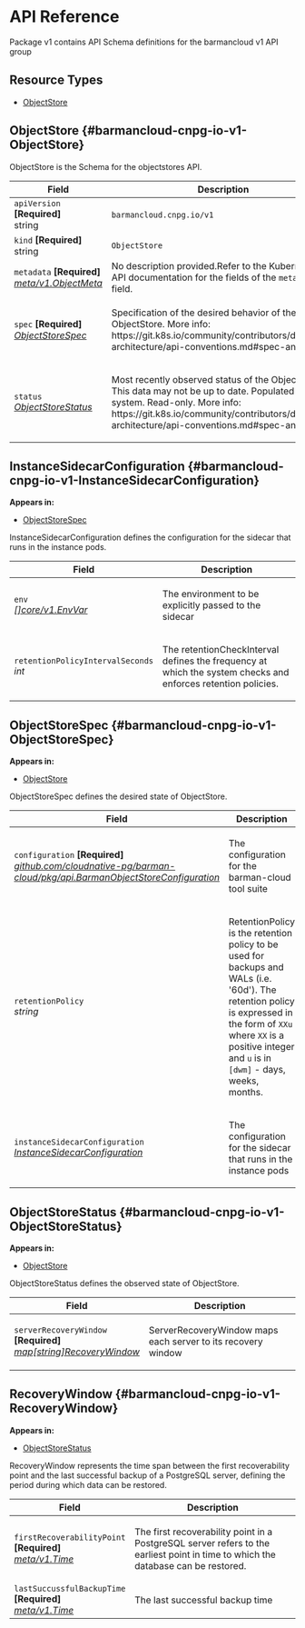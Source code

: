 # API Reference

<p>Package v1 contains API Schema definitions for the barmancloud v1 API group</p>


## Resource Types


- [ObjectStore](#barmancloud-cnpg-io-v1-ObjectStore)

## ObjectStore     {#barmancloud-cnpg-io-v1-ObjectStore}



<p>ObjectStore is the Schema for the objectstores API.</p>


<table class="table">
<thead><tr><th width="30%">Field</th><th>Description</th></tr></thead>
<tbody>
<tr><td><code>apiVersion</code> <B>[Required]</B><br/>string</td><td><code>barmancloud.cnpg.io/v1</code></td></tr>
<tr><td><code>kind</code> <B>[Required]</B><br/>string</td><td><code>ObjectStore</code></td></tr>
<tr><td><code>metadata</code> <B>[Required]</B><br/>
<a href="https://kubernetes.io/docs/reference/generated/kubernetes-api/v1.28/#objectmeta-v1-meta"><i>meta/v1.ObjectMeta</i></a>
</td>
<td>
   <span class="text-muted">No description provided.</span>Refer to the Kubernetes API documentation for the fields of the <code>metadata</code> field.</td>
</tr>
<tr><td><code>spec</code> <B>[Required]</B><br/>
<a href="#barmancloud-cnpg-io-v1-ObjectStoreSpec"><i>ObjectStoreSpec</i></a>
</td>
<td>
   <p>Specification of the desired behavior of the ObjectStore.
More info: https://git.k8s.io/community/contributors/devel/sig-architecture/api-conventions.md#spec-and-status</p>
</td>
</tr>
<tr><td><code>status</code><br/>
<a href="#barmancloud-cnpg-io-v1-ObjectStoreStatus"><i>ObjectStoreStatus</i></a>
</td>
<td>
   <p>Most recently observed status of the ObjectStore. This data may not be up to
date. Populated by the system. Read-only.
More info: https://git.k8s.io/community/contributors/devel/sig-architecture/api-conventions.md#spec-and-status</p>
</td>
</tr>
</tbody>
</table>

## InstanceSidecarConfiguration     {#barmancloud-cnpg-io-v1-InstanceSidecarConfiguration}


**Appears in:**

- [ObjectStoreSpec](#barmancloud-cnpg-io-v1-ObjectStoreSpec)


<p>InstanceSidecarConfiguration defines the configuration for the sidecar that runs in the instance pods.</p>


<table class="table">
<thead><tr><th width="30%">Field</th><th>Description</th></tr></thead>
<tbody>
<tr><td><code>env</code><br/>
<a href="https://kubernetes.io/docs/reference/generated/kubernetes-api/v1.28/#envvar-v1-core"><i>[]core/v1.EnvVar</i></a>
</td>
<td>
   <p>The environment to be explicitly passed to the sidecar</p>
</td>
</tr>
<tr><td><code>retentionPolicyIntervalSeconds</code><br/>
<i>int</i>
</td>
<td>
   <p>The retentionCheckInterval defines the frequency at which the
system checks and enforces retention policies.</p>
</td>
</tr>
</tbody>
</table>

## ObjectStoreSpec     {#barmancloud-cnpg-io-v1-ObjectStoreSpec}


**Appears in:**

- [ObjectStore](#barmancloud-cnpg-io-v1-ObjectStore)


<p>ObjectStoreSpec defines the desired state of ObjectStore.</p>


<table class="table">
<thead><tr><th width="30%">Field</th><th>Description</th></tr></thead>
<tbody>
<tr><td><code>configuration</code> <B>[Required]</B><br/>
<a href="https://pkg.go.dev/github.com/cloudnative-pg/barman-cloud/pkg/api/#BarmanObjectStoreConfiguration"><i>github.com/cloudnative-pg/barman-cloud/pkg/api.BarmanObjectStoreConfiguration</i></a>
</td>
<td>
   <p>The configuration for the barman-cloud tool suite</p>
</td>
</tr>
<tr><td><code>retentionPolicy</code><br/>
<i>string</i>
</td>
<td>
   <p>RetentionPolicy is the retention policy to be used for backups
and WALs (i.e. '60d'). The retention policy is expressed in the form
of <code>XXu</code> where <code>XX</code> is a positive integer and <code>u</code> is in <code>[dwm]</code> -
days, weeks, months.</p>
</td>
</tr>
<tr><td><code>instanceSidecarConfiguration</code><br/>
<a href="#barmancloud-cnpg-io-v1-InstanceSidecarConfiguration"><i>InstanceSidecarConfiguration</i></a>
</td>
<td>
   <p>The configuration for the sidecar that runs in the instance pods</p>
</td>
</tr>
</tbody>
</table>

## ObjectStoreStatus     {#barmancloud-cnpg-io-v1-ObjectStoreStatus}


**Appears in:**

- [ObjectStore](#barmancloud-cnpg-io-v1-ObjectStore)


<p>ObjectStoreStatus defines the observed state of ObjectStore.</p>


<table class="table">
<thead><tr><th width="30%">Field</th><th>Description</th></tr></thead>
<tbody>
<tr><td><code>serverRecoveryWindow</code> <B>[Required]</B><br/>
<a href="#barmancloud-cnpg-io-v1-RecoveryWindow"><i>map[string]RecoveryWindow</i></a>
</td>
<td>
   <p>ServerRecoveryWindow maps each server to its recovery window</p>
</td>
</tr>
</tbody>
</table>

## RecoveryWindow     {#barmancloud-cnpg-io-v1-RecoveryWindow}


**Appears in:**

- [ObjectStoreStatus](#barmancloud-cnpg-io-v1-ObjectStoreStatus)


<p>RecoveryWindow represents the time span between the first
recoverability point and the last successful backup of a PostgreSQL
server, defining the period during which data can be restored.</p>


<table class="table">
<thead><tr><th width="30%">Field</th><th>Description</th></tr></thead>
<tbody>
<tr><td><code>firstRecoverabilityPoint</code> <B>[Required]</B><br/>
<a href="https://kubernetes.io/docs/reference/generated/kubernetes-api/v1.28/#time-v1-meta"><i>meta/v1.Time</i></a>
</td>
<td>
   <p>The first recoverability point in a PostgreSQL server refers to
the earliest point in time to which the database can be
restored.</p>
</td>
</tr>
<tr><td><code>lastSuccussfulBackupTime</code> <B>[Required]</B><br/>
<a href="https://kubernetes.io/docs/reference/generated/kubernetes-api/v1.28/#time-v1-meta"><i>meta/v1.Time</i></a>
</td>
<td>
   <p>The last successful backup time</p>
</td>
</tr>
</tbody>
</table>